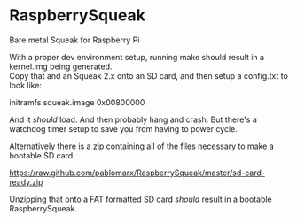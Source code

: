 RaspberrySqueak
===============

Bare metal Squeak for Raspberry Pi


With a proper dev environment setup, running make should result in a kernel.img being generated.  
Copy that and an Squeak 2.x onto an SD card, and then setup a config.txt to look like:

initramfs squeak.image 0x00800000

And it *should* load.  And then probably hang and crash.  But there's a watchdog timer setup
to save you from having to power cycle. 

Alternatively there is a zip containing all of the files necessary to make a bootable SD
card:

https://raw.github.com/pablomarx/RaspberrySqueak/master/sd-card-ready.zip

Unzipping that onto a FAT formatted SD card *should* result in a bootable RaspberrySqueak.
